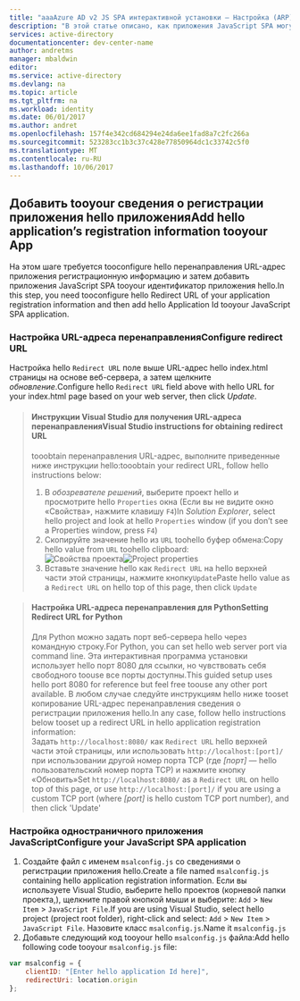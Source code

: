 ```yaml
---
title: "aaaAzure AD v2 JS SPA интерактивной установки — Настройка (ARP) | Документы Microsoft"
description: "В этой статье описано, как приложения JavaScript SPA могут вызывать API, которому необходимы маркеры доступа, с помощью конечной точки Azure Active Directory версии 2 (ARP)."
services: active-directory
documentationcenter: dev-center-name
author: andretms
manager: mbaldwin
editor: 
ms.service: active-directory
ms.devlang: na
ms.topic: article
ms.tgt_pltfrm: na
ms.workload: identity
ms.date: 06/01/2017
ms.author: andret
ms.openlocfilehash: 157f4e342cd684294e24da6ee1fad8a7c2fc266a
ms.sourcegitcommit: 523283cc1b3c37c428e77850964dc1c33742c5f0
ms.translationtype: MT
ms.contentlocale: ru-RU
ms.lasthandoff: 10/06/2017
---
```

## <a name="add-hello-applications-registration-information-tooyour-app"></a><span data-ttu-id="b7884-103">Добавить tooyour сведения о регистрации приложения hello приложения</span><span class="sxs-lookup"><span data-stu-id="b7884-103">Add hello application’s registration information tooyour App</span></span>

<span data-ttu-id="b7884-104">На этом шаге требуется tooconfigure hello перенаправления URL-адрес приложения регистрационную информацию и затем добавить приложения JavaScript SPA tooyour идентификатор приложения hello.</span><span class="sxs-lookup"><span data-stu-id="b7884-104">In this step, you need tooconfigure hello Redirect URL of your application registration information and then add hello Application Id tooyour JavaScript SPA application.</span></span>

### <a name="configure-redirect-url"></a><span data-ttu-id="b7884-105">Настройка URL-адреса перенаправления</span><span class="sxs-lookup"><span data-stu-id="b7884-105">Configure redirect URL</span></span>

<span data-ttu-id="b7884-106">Настройка hello `Redirect URL` поле выше URL-адрес hello index.html страницы на основе веб-сервера, а затем щелкните *обновление*.</span><span class="sxs-lookup"><span data-stu-id="b7884-106">Configure hello `Redirect URL` field above with hello URL for your index.html page based on your web server, then click *Update*.</span></span>


> #### <a name="visual-studio-instructions-for-obtaining-redirect-url"></a><span data-ttu-id="b7884-107">Инструкции Visual Studio для получения URL-адреса перенаправления</span><span class="sxs-lookup"><span data-stu-id="b7884-107">Visual Studio instructions for obtaining redirect URL</span></span>
> <span data-ttu-id="b7884-108">tooobtain перенаправления URL-адрес, выполните приведенные ниже инструкции hello:</span><span class="sxs-lookup"><span data-stu-id="b7884-108">tooobtain your redirect URL, follow hello instructions below:</span></span>
> 1.    <span data-ttu-id="b7884-109">В *обозревателе решений*, выберите проект hello и просмотрите hello `Properties` окна (Если вы не видите окно «Свойства», нажмите клавишу `F4`)</span><span class="sxs-lookup"><span data-stu-id="b7884-109">In *Solution Explorer*, select hello project and look at hello `Properties` window (if you don’t see a Properties window, press `F4`)</span></span>
> 2.    <span data-ttu-id="b7884-110">Скопируйте значение hello из `URL` toohello буфер обмена:</span><span class="sxs-lookup"><span data-stu-id="b7884-110">Copy hello value from `URL` toohello clipboard:</span></span><br/> <span data-ttu-id="b7884-111">![Свойства проекта](media/active-directory-singlepageapp-javascriptspa-configure/vs-project-properties-screenshot.png)</span><span class="sxs-lookup"><span data-stu-id="b7884-111">![Project properties](media/active-directory-singlepageapp-javascriptspa-configure/vs-project-properties-screenshot.png)</span></span><br />
> 3.    <span data-ttu-id="b7884-112">Вставьте значение hello как `Redirect URL` на hello верхней части этой страницы, нажмите кнопку`Update`</span><span class="sxs-lookup"><span data-stu-id="b7884-112">Paste hello value as a `Redirect URL` on hello top of this page, then click `Update`</span></span>

<p/>

> #### <a name="setting-redirect-url-for-python"></a><span data-ttu-id="b7884-113">Настройка URL-адреса перенаправления для Python</span><span class="sxs-lookup"><span data-stu-id="b7884-113">Setting Redirect URL for Python</span></span>
> <span data-ttu-id="b7884-114">Для Python можно задать порт веб-сервера hello через командную строку.</span><span class="sxs-lookup"><span data-stu-id="b7884-114">For Python, you can set hello web server port via command line.</span></span> <span data-ttu-id="b7884-115">Эта интерактивная программа установки использует hello порт 8080 для ссылки, но чувствовать себя свободного toouse все порты доступны.</span><span class="sxs-lookup"><span data-stu-id="b7884-115">This guided setup uses hello port 8080 for reference but feel free toouse any other port available.</span></span> <span data-ttu-id="b7884-116">В любом случае следуйте инструкциям hello ниже tooset копирование URL-адрес перенаправления сведения о регистрации приложения hello.</span><span class="sxs-lookup"><span data-stu-id="b7884-116">In any case, follow hello instructions below tooset up a redirect URL in hello application registration information:</span></span><br/>
> <span data-ttu-id="b7884-117">Задать `http://localhost:8080/` как `Redirect URL` hello верхней части этой страницы, или использовать `http://localhost:[port]/` при использовании другой номер порта TCP (где *[порт]* — hello пользовательский номер порта TCP) и нажмите кнопку «Обновить»</span><span class="sxs-lookup"><span data-stu-id="b7884-117">Set `http://localhost:8080/` as a `Redirect URL` on hello top of this page, or use `http://localhost:[port]/` if you are using a custom TCP port (where *[port]* is hello custom TCP port number), and then click 'Update'</span></span>

### <a name="configure-your-javascript-spa-application"></a><span data-ttu-id="b7884-118">Настройка одностраничного приложения JavaScript</span><span class="sxs-lookup"><span data-stu-id="b7884-118">Configure your JavaScript SPA application</span></span>

1.  <span data-ttu-id="b7884-119">Создайте файл с именем `msalconfig.js` со сведениями о регистрации приложения hello.</span><span class="sxs-lookup"><span data-stu-id="b7884-119">Create a file named `msalconfig.js` containing hello application registration information.</span></span> <span data-ttu-id="b7884-120">Если вы используете Visual Studio, выберите hello проектов (корневой папки проекта,), щелкните правой кнопкой мыши и выберите: `Add`  >  `New Item`  >  `JavaScript File`.</span><span class="sxs-lookup"><span data-stu-id="b7884-120">If you are using Visual Studio, select hello project (project root folder), right-click and select: `Add` > `New Item` > `JavaScript File`.</span></span> <span data-ttu-id="b7884-121">Назовите класс `msalconfig.js`.</span><span class="sxs-lookup"><span data-stu-id="b7884-121">Name it `msalconfig.js`</span></span>
2.  <span data-ttu-id="b7884-122">Добавьте следующий код tooyour hello `msalconfig.js` файла:</span><span class="sxs-lookup"><span data-stu-id="b7884-122">Add hello following code tooyour `msalconfig.js` file:</span></span>

```javascript
var msalconfig = {
    clientID: "[Enter hello application Id here]",
    redirectUri: location.origin
};
``` 
